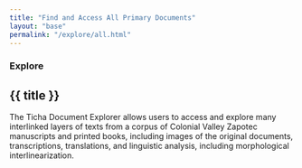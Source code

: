 ```yaml
---
title: "Find and Access All Primary Documents"
layout: "base"
permalink: "/explore/all.html"
---
```


<section class="text-gray-600 body-font">
  <div class="lg:container px-5 py-24 mx-auto">
    <div class="flex flex-wrap w-full mb-20">
      <div class="lg:w-1/2 w-full mb-6 lg:mb-0">
        <h3 class="text-xs text-red-700 tracking-widest font-medium title-font mb-1 uppercase">Explore</h3>
        <h1 class="sm:text-3xl text-2xl font-medium title-font mb-2 text-gray-900">{{ title }}</h1>
        <div class="h-1 w-20 bg-red-700 rounded mt-4"></div>
      </div>
      <div class="lg:w-1/2 w-full">
        <p class="leading-relaxed text-gray-500 mb-2">The Ticha Document Explorer allows users to access and explore many interlinked layers of texts from a corpus of Colonial Valley Zapotec manuscripts and printed books, including images of the original documents, transcriptions, translations, and linguistic analysis, including morphological interlinearization.</p>
    </div>


  </div>
</section>
